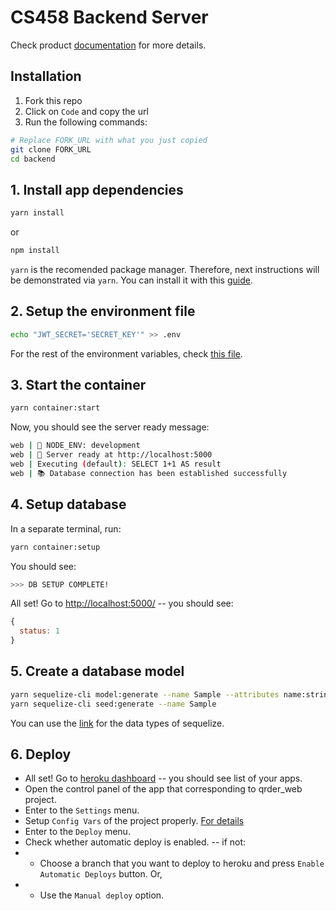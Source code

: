 # CS458 Backend Server

Check product [documentation](ENDPOINTS.md) for more details.

## Installation

1. Fork this repo
2. Click on ``Code`` and copy the url
3. Run the following commands:

```bash
# Replace FORK_URL with what you just copied
git clone FORK_URL
cd backend
```

## 1. Install app dependencies
```bash
yarn install
```
or
```bash
npm install
```

``yarn`` is the recomended package manager. Therefore, next instructions will be demonstrated via ``yarn``. You can install it with this [guide](https://yarnpkg.com/getting-started/install).

## 2. Setup the environment file
```bash
echo "JWT_SECRET='SECRET_KEY'" >> .env
```
For the rest of the environment variables, check [this file](CONFIG_VARS.md).

## 3. Start the container
```bash
yarn container:start
```
Now, you should see the server ready message:
```bash
web | 🔷 NODE_ENV: development
web | 🚀 Server ready at http://localhost:5000
web | Executing (default): SELECT 1+1 AS result
web | 📚 Database connection has been established successfully
```

## 4. Setup database
In a separate terminal, run:
```bash
yarn container:setup
```
You should see:
```bash
>>> DB SETUP COMPLETE!
```
All set! Go to [http://localhost:5000/](http://localhost:5000/) -- you should see:
```js
{
  status: 1
}
```

## 5. Create a database model
```bash
yarn sequelize-cli model:generate --name Sample --attributes name:string,surname:string,email:string
yarn sequelize-cli seed:generate --name Sample
```
You can use the [link](https://sequelize.org/v5/manual/data-types.html) for the data types of sequelize.

## 6. Deploy
* All set! Go to [heroku dashboard](https://dashboard.heroku.com) -- you should see list of your apps.
* Open the control panel of the app that corresponding to qrder_web project.
* Enter to the `Settings` menu.
* Setup `Config Vars` of the project properly. [For details](CONFIG_VARS.md)
* Enter to the `Deploy` menu.
* Check whether automatic deploy is enabled. -- if not:
* * Choose a branch that you want to deploy to heroku and press `Enable Automatic Deploys` button. Or,
* * Use the `Manual deploy` option.
